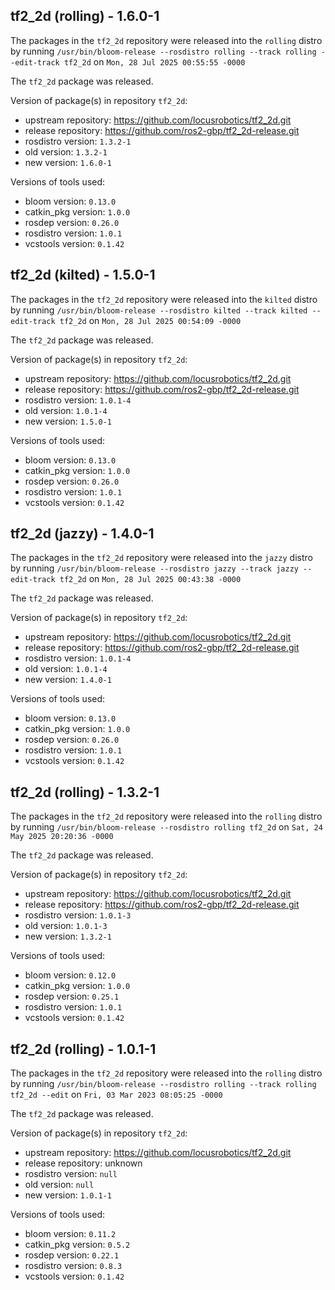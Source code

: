 ## tf2_2d (rolling) - 1.6.0-1

The packages in the `tf2_2d` repository were released into the `rolling` distro by running `/usr/bin/bloom-release --rosdistro rolling --track rolling --edit-track tf2_2d` on `Mon, 28 Jul 2025 00:55:55 -0000`

The `tf2_2d` package was released.

Version of package(s) in repository `tf2_2d`:

- upstream repository: https://github.com/locusrobotics/tf2_2d.git
- release repository: https://github.com/ros2-gbp/tf2_2d-release.git
- rosdistro version: `1.3.2-1`
- old version: `1.3.2-1`
- new version: `1.6.0-1`

Versions of tools used:

- bloom version: `0.13.0`
- catkin_pkg version: `1.0.0`
- rosdep version: `0.26.0`
- rosdistro version: `1.0.1`
- vcstools version: `0.1.42`


## tf2_2d (kilted) - 1.5.0-1

The packages in the `tf2_2d` repository were released into the `kilted` distro by running `/usr/bin/bloom-release --rosdistro kilted --track kilted --edit-track tf2_2d` on `Mon, 28 Jul 2025 00:54:09 -0000`

The `tf2_2d` package was released.

Version of package(s) in repository `tf2_2d`:

- upstream repository: https://github.com/locusrobotics/tf2_2d.git
- release repository: https://github.com/ros2-gbp/tf2_2d-release.git
- rosdistro version: `1.0.1-4`
- old version: `1.0.1-4`
- new version: `1.5.0-1`

Versions of tools used:

- bloom version: `0.13.0`
- catkin_pkg version: `1.0.0`
- rosdep version: `0.26.0`
- rosdistro version: `1.0.1`
- vcstools version: `0.1.42`


## tf2_2d (jazzy) - 1.4.0-1

The packages in the `tf2_2d` repository were released into the `jazzy` distro by running `/usr/bin/bloom-release --rosdistro jazzy --track jazzy --edit-track tf2_2d` on `Mon, 28 Jul 2025 00:43:38 -0000`

The `tf2_2d` package was released.

Version of package(s) in repository `tf2_2d`:

- upstream repository: https://github.com/locusrobotics/tf2_2d.git
- release repository: https://github.com/ros2-gbp/tf2_2d-release.git
- rosdistro version: `1.0.1-4`
- old version: `1.0.1-4`
- new version: `1.4.0-1`

Versions of tools used:

- bloom version: `0.13.0`
- catkin_pkg version: `1.0.0`
- rosdep version: `0.26.0`
- rosdistro version: `1.0.1`
- vcstools version: `0.1.42`


## tf2_2d (rolling) - 1.3.2-1

The packages in the `tf2_2d` repository were released into the `rolling` distro by running `/usr/bin/bloom-release --rosdistro rolling tf2_2d` on `Sat, 24 May 2025 20:20:36 -0000`

The `tf2_2d` package was released.

Version of package(s) in repository `tf2_2d`:

- upstream repository: https://github.com/locusrobotics/tf2_2d.git
- release repository: https://github.com/ros2-gbp/tf2_2d-release.git
- rosdistro version: `1.0.1-3`
- old version: `1.0.1-3`
- new version: `1.3.2-1`

Versions of tools used:

- bloom version: `0.12.0`
- catkin_pkg version: `1.0.0`
- rosdep version: `0.25.1`
- rosdistro version: `1.0.1`
- vcstools version: `0.1.42`


## tf2_2d (rolling) - 1.0.1-1

The packages in the `tf2_2d` repository were released into the `rolling` distro by running `/usr/bin/bloom-release --rosdistro rolling --track rolling tf2_2d --edit` on `Fri, 03 Mar 2023 08:05:25 -0000`

The `tf2_2d` package was released.

Version of package(s) in repository `tf2_2d`:

- upstream repository: https://github.com/locusrobotics/tf2_2d.git
- release repository: unknown
- rosdistro version: `null`
- old version: `null`
- new version: `1.0.1-1`

Versions of tools used:

- bloom version: `0.11.2`
- catkin_pkg version: `0.5.2`
- rosdep version: `0.22.1`
- rosdistro version: `0.8.3`
- vcstools version: `0.1.42`


